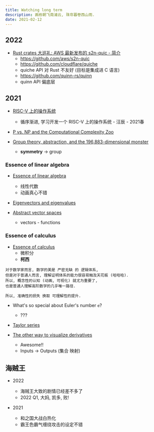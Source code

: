 ```yaml
---
title: Watching long term
description: 画栋朝飞南浦云, 珠帘暮卷西山雨.
date: 2021-02-12
---
```


## 2022

* [Rust crates 大巡礼: AWS 最新发布的 s2n-quic - 简介](https://www.bilibili.com/video/BV19m4y197Jm)
  - https://github.com/aws/s2n-quic
  - https://github.com/cloudflare/quiche
  - quiche API 对 Rust 不友好 (目标是集成进 C 语言)
  - https://github.com/quinn-rs/quinn
  - quinn API 偏底层

## 2021

* [RISC-V 上的操作系统](https://www.bilibili.com/video/BV1Q5411w7z5)
  - 循序渐进, 学习开发一个 RISC-V 上的操作系统 - 汪辰 - 2021春

* [P vs. NP and the Computational Complexity Zoo](https://www.youtube.com/watch?v=YX40hbAHx3s)

* [Group theory, abstraction, and the 196,883-dimensional monster](https://www.youtube.com/watch?v=mH0oCDa74tE)
  - **symmetry** -> group

### Essence of linear algebra

* [Essence of linear algebra](https://www.youtube.com/playlist?list=PLZHQObOWTQDPD3MizzM2xVFitgF8hE_ab)
  - 线性代数
  - 动画真心不错

* [Eigenvectors and eigenvalues](https://www.youtube.com/watch?v=PFDu9oVAE-g)

* [Abstract vector spaces](https://www.youtube.com/watch?v=TgKwz5Ikpc8)
  - vectors - functions

### Essence of calculus

* [Essence of calculus](https://www.youtube.com/playlist?list=PLZHQObOWTQDMsr9K-rj53DwVRMYO3t5Yr)
  - 微积分
  - **柯西**

```
对于数学家而言, 数学的美是 严密无缺 的 逻辑体系,
但是对于普通人而言, 理解证明体系的能力很容易触及天花板 (哈哈哈).
所以, 概念性的认知 (动画, 可视化) 就尤为重要了,
也是普通人理解高阶数学的几乎唯一路径.

所以, 准确性的损失 换取 可理解性的提升.
```

* What's so special about Euler's number `e`?
  - ???

* [Taylor series](https://www.youtube.com/watch?v=3d6DsjIBzJ4)

* [The other way to visualize derivatives](https://www.youtube.com/watch?v=CfW845LNObM)
  - Awesome!!
  - Inputs -> Outputs (集合 映射)

## 海贼王

* 2022
  - 海贼王大致的剧情已经差不多了
  - 2022 Q1, 大妈, 凯多, 败!

* 2021
  - 和之国大战白热化
  - 霸王色霸气缠绕攻击的设定不错
